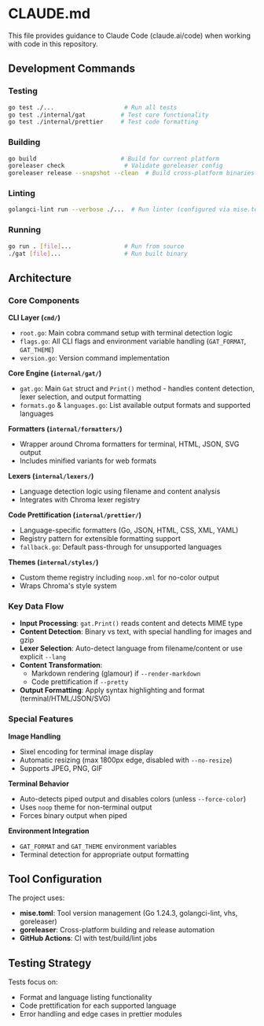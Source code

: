 # CLAUDE.md

This file provides guidance to Claude Code (claude.ai/code) when working with code in this repository.

## Development Commands

### Testing
```bash
go test ./...                    # Run all tests
go test ./internal/gat          # Test core functionality
go test ./internal/prettier     # Test code formatting
```

### Building
```bash
go build                        # Build for current platform
goreleaser check                 # Validate goreleaser config
goreleaser release --snapshot --clean  # Build cross-platform binaries
```

### Linting
```bash
golangci-lint run --verbose ./...  # Run linter (configured via mise.toml)
```

### Running
```bash
go run . [file]...               # Run from source
./gat [file]...                  # Run built binary
```

## Architecture

### Core Components

**CLI Layer (`cmd/`)**
- `root.go`: Main cobra command setup with terminal detection logic
- `flags.go`: All CLI flags and environment variable handling (`GAT_FORMAT`, `GAT_THEME`)
- `version.go`: Version command implementation

**Core Engine (`internal/gat/`)**
- `gat.go`: Main `Gat` struct and `Print()` method - handles content detection, lexer selection, and output formatting
- `formats.go` & `languages.go`: List available output formats and supported languages

**Formatters (`internal/formatters/`)**
- Wrapper around Chroma formatters for terminal, HTML, JSON, SVG output
- Includes minified variants for web formats

**Lexers (`internal/lexers/`)**
- Language detection logic using filename and content analysis
- Integrates with Chroma lexer registry

**Code Prettification (`internal/prettier/`)**
- Language-specific formatters (Go, JSON, HTML, CSS, XML, YAML)
- Registry pattern for extensible formatting support
- `fallback.go`: Default pass-through for unsupported languages

**Themes (`internal/styles/`)**
- Custom theme registry including `noop.xml` for no-color output
- Wraps Chroma's style system

### Key Data Flow

- **Input Processing**: `gat.Print()` reads content and detects MIME type
- **Content Detection**: Binary vs text, with special handling for images and gzip
- **Lexer Selection**: Auto-detect language from filename/content or use explicit `--lang`
- **Content Transformation**: 
  - Markdown rendering (glamour) if `--render-markdown`
  - Code prettification if `--pretty`
- **Output Formatting**: Apply syntax highlighting and format (terminal/HTML/JSON/SVG)

### Special Features

**Image Handling**
- Sixel encoding for terminal image display
- Automatic resizing (max 1800px edge, disabled with `--no-resize`)
- Supports JPEG, PNG, GIF

**Terminal Behavior**
- Auto-detects piped output and disables colors (unless `--force-color`)
- Uses `noop` theme for non-terminal output
- Forces binary output when piped

**Environment Integration**
- `GAT_FORMAT` and `GAT_THEME` environment variables
- Terminal detection for appropriate output formatting

## Tool Configuration

The project uses:
- **mise.toml**: Tool version management (Go 1.24.3, golangci-lint, vhs, goreleaser)
- **goreleaser**: Cross-platform building and release automation
- **GitHub Actions**: CI with test/build/lint jobs

## Testing Strategy

Tests focus on:
- Format and language listing functionality
- Code prettification for each supported language
- Error handling and edge cases in prettier modules